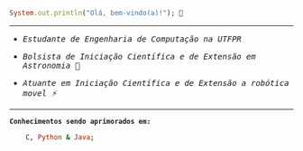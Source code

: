 ```ruby
System.out.println("Olá, bem-vindo(a)!"); 👋
```
______________________________________________________________________________

- <kbd>_Estudante de Engenharia de Computação na UTFPR_

- <kbd>_Bolsista de Iniciação Científica e de Extensão em Astronomia 🔭_

- <kbd>_Atuante em Iniciação Científica e de Extensão a robótica movel ⚡_</kbd>

_______________________________________________________________________________

__`Conhecimentos sendo aprimorados em:`__
```ruby
    C, Python & Java;
```

